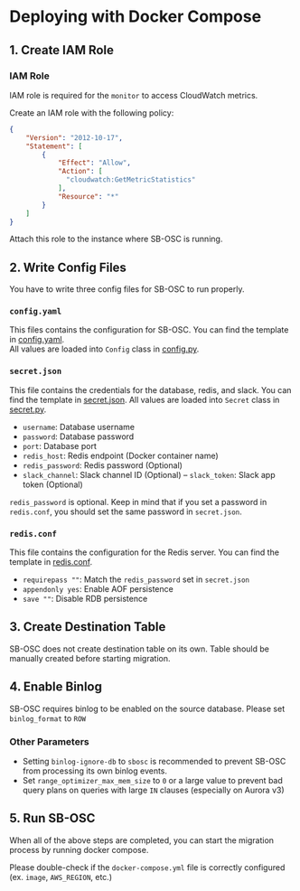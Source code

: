 # Deploying with Docker Compose

## 1. Create IAM Role

### IAM Role

IAM role is required for the `monitor` to access CloudWatch metrics.  

Create an IAM role with the following policy:
```json
{
    "Version": "2012-10-17",
    "Statement": [
        {
            "Effect": "Allow",
            "Action": [
              "cloudwatch:GetMetricStatistics"
            ],
            "Resource": "*"
        }
    ]
}
```

Attach this role to the instance where SB-OSC is running.

## 2. Write Config Files
You have to write three config files for SB-OSC to run properly. 

### `config.yaml`
This files contains the configuration for SB-OSC. You can find the template in [config.yaml](config.yaml).  
All values are loaded into `Config` class in [config.py](../../src/config/config.py).

### `secret.json` 
This file contains the credentials for the database, redis, and slack. You can find the template in [secret.json](secret.json).  All values are loaded into `Secret` class in [secret.py](../../src/config/secret.py).

- `username`: Database username
- `password`: Database password
- `port`: Database port
- `redis_host`: Redis endpoint (Docker container name)
- `redis_password`: Redis password (Optional)
- `slack_channel`: Slack channel ID (Optional)
– `slack_token`: Slack app token (Optional)

`redis_password` is optional. Keep in mind that if you set a password in `redis.conf`, you should set the same password in `secret.json`.

### `redis.conf`
This file contains the configuration for the Redis server. You can find the template in [redis.conf](redis.conf).  
- `requirepass ""`: Match the `redis_password` set in `secret.json`
- `appendonly yes`: Enable AOF persistence
- `save ""`: Disable RDB persistence

## 3. Create Destination Table
SB-OSC does not create destination table on its own. Table should be manually created before starting migration.

## 4. Enable Binlog
SB-OSC requires binlog to be enabled on the source database. Please set `binlog_format` to `ROW`

### Other Parameters
- Setting `binlog-ignore-db` to `sbosc` is recommended to prevent SB-OSC from processing its own binlog events.
- Set `range_optimizer_max_mem_size` to `0` or a large value to prevent bad query plans on queries with large `IN` clauses (especially on Aurora v3)

## 5. Run SB-OSC
When all of the above steps are completed, you can start the migration process by running docker compose.  

Please double-check if the `docker-compose.yml` file is correctly configured (ex. `image`, `AWS_REGION`, etc.)
